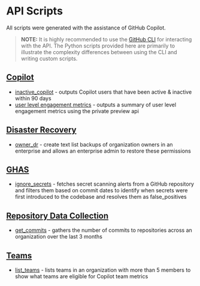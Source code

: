 # API Scripts

All scripts were generated with the assistance of GitHub Copilot.

> **NOTE:**
> It is highly recommended to use the [GitHub CLI](https://cli.github.com/) for interacting with the API. The Python scripts provided here are primarily to illustrate the complexity differences between using the CLI and writing custom scripts.

## [Copilot](./copilot/)

- [inactive_copilot](./copilot/inactive_copilot.sh) - outputs Copilot users that have been active & inactive within 90 days
- [user level engagement metrics](./copilot/copilot_ule.sh) - outputs a summary of user level engagement metrics using the private preview api

## [Disaster Recovery](./disaster_recovery/)

- [owner_dr](./disaster_recovery/owner_dr.sh) - create text list backups of organization owners in an enterprise and allows an enterprise admin to restore these permissions

## [GHAS](./ghas/)

- [ignore_secrets](./ghas/ignore_secrets.sh) - fetches secret scanning alerts from a GitHub repository and filters them based on commit dates to identify when secrets were first introduced to the codebase and resolves them as false_positives

## [Repository Data Collection](./repo_data/)

- [get_commits](./repo_data/get_commits.sh) - gathers the number of commits to repositories across an organization over the last 3 months

## [Teams](./teams/)

- [list_teams](./teams/list_teams.sh) - lists teams in an organization with more than 5 members to show what teams are eligible for Copilot team metrics

